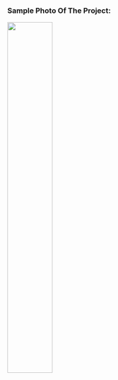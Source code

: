 ### Sample Photo Of The Project:

<img src="https://user-images.githubusercontent.com/58749629/211146977-3e4a8286-6f4b-4d8d-8496-4ca0ea5a7f8d.PNG" style=" width: 45%; height: 45%;"></img>
